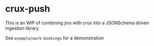 # crux-push

This is an WIP of combining jinx with crux into a JSONSchema driven ingestion
library.

See `example/work-bookings` for a demonstration
